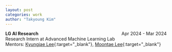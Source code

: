```yaml
---
layout: post
categories: work
author: "Takyoung Kim"
---
```


<strong>LG AI Research</strong> <span style="float:right">Apr 2024 - Mar 2024</span><br>
Research Intern at Advanced Machine Learning Lab <br>
Mentors: [Kyungjae Lee](https://lkj0509.github.io/){:target="_blank"}, [Moontae Lee](https://moontae.people.uic.edu/){:target="_blank"}